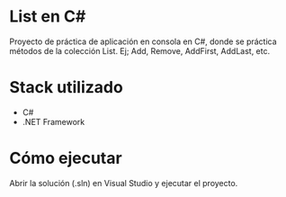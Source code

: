 # List en C#
Proyecto de práctica de aplicación en consola en C#, donde se práctica métodos de la colección List. Ej; Add, Remove, AddFirst, AddLast, etc.

# Stack utilizado
- C#
- .NET Framework

# Cómo ejecutar
Abrir la solución (.sln) en Visual Studio y ejecutar el proyecto.
